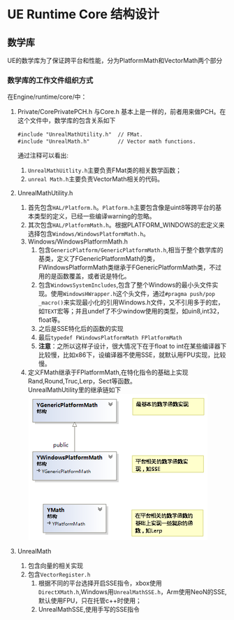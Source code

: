 # UE Runtime Core 结构设计

## 数学库
UE的数学库为了保证跨平台和性能，分为PlatformMath和VectorMath两个部分
### 数学库的工作文件组织方式
在Engine/runtime/core/中：

1.	Private/CorePrivatePCH.h 与Core.h 基本上是一样的，前者用来做PCH。在这个文件中，数学库的包含关系如下

		#include "UnrealMathUtility.h"	// FMat.
		#include "UnrealMath.h"			// Vector math functions.
	通过注释可以看出:
	1.	`UnrealMathUitlity.h`主要负责FMat类的相关数学函数；
	2.	`unreal Math.h`主要负责VectorMath相关的代码。

2. UnrealMathUtility.h 
	1.	首先包含`HAL/Platform.h`。`Platform.h`主要包含像是uint8等跨平台的基本类型的定义，已经一些编译warning的忽略。
	2.	其次包含`HAL/PlatformMath.h`。根据PLATFORM_WINDOWS的宏定义来选择包含`Windows/WindowsPlatformMath.h`。
	3.	Windows/WindowsPlatformMath.h
	    1.	包含`GenericPlatform/GenericPlatformMath.h`,相当于整个数学库的基类，定义了FGenericPlatformMath的类，FWindowsPlatformMath类继承于FGenericPlatformMath类，不过用的是函数覆盖，或者说是特化。
	    2.	包含`WindowsSystemIncludes`,包含了整个Windows的最小头文件实现。使用`WindowsHWrapper.h`这个头文件，通过`#pragma push/pop _macro()`来实现最小化的引用Windows.h文件，又不引用多于的宏，如`TEXT`宏等；并且undef了不少window使用的类型，如uin8,int32，float等。
		3.	之后是SSE特化后的函数的实现
		4.	最后``typedef FWindowsPlatformMath FPlatformMath``
		5.	**注意**：之所以这样子设计，很大情况下在于float to int在某些编译器下比较慢，比如x86下，设编译器不使用SSE，就默认用FPU实现，比较慢。
	4.	定义FMath继承于FPlatformMath,在特化指令的基础上实现Rand,Round,Truc,Lerp，Sect等函数。  
		UnrealMathUtility里的继承链如下 
		![Add](Picture/RuntimeCore/PlatformMathClassDiagram.png)

2.	UnrealMath
	1.	包含向量的相关实现
	2.	包含`VectorRegister.h`
		1.	根据不同的平台选择开启SSE指令，xbox使用`DirectXMath.h`,Windows用`UnrealMathSSE.h`，Arm使用NeoN的SSE,默认使用FPU，只在托管c++时使用；
		2.	UnrealMathSSE,使用手写的SSE指令
